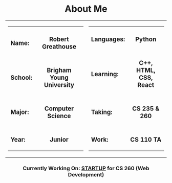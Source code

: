 <h1 align=center>About Me</h1>

<table align=center>

<tr>
<td><table>

<tr>
<td><h3>Name:</h3></td>
<td><h3 align=center>Robert Greathouse</h3></td>
</tr>

<tr>
<td><h3>School:</h3></td>
<td><h3 align=center>Brigham Young University</h3></td>
</tr>

<tr>
<td><h3>Major:</h3></td>
<td><h3 align=center>Computer Science</h3></td>
</tr>

<tr>
<td><h3>Year:</h3></td>
<td><h3 align=center>Junior</h3></td>
</tr>

</table></td>

<td> <table>

<tr>
<td><h3>Languages:</h3></td>
<td><h3 align=center>Python</h3></td>
</tr>

<tr>
<td><h3>Learning:</h3></td>
<td><h3 align=center>C++, HTML, CSS, React</h3></td>
</tr>

<tr>
<td><h3>Taking:</h3></td>
<td><h3 align=center>CS 235 & 260</h3></td>
</tr>

<tr>
<td><h3>Work:</h3></td>
<td><h3 align=center>CS 110 TA</h3></td>
</tr>

</table></td>

</tr>

</table>

<h3 align=center>Currently Working On: <a href="https://github.com/robbykap/startup">STARTUP</a> for CS 260 (Web Development)</h3>
